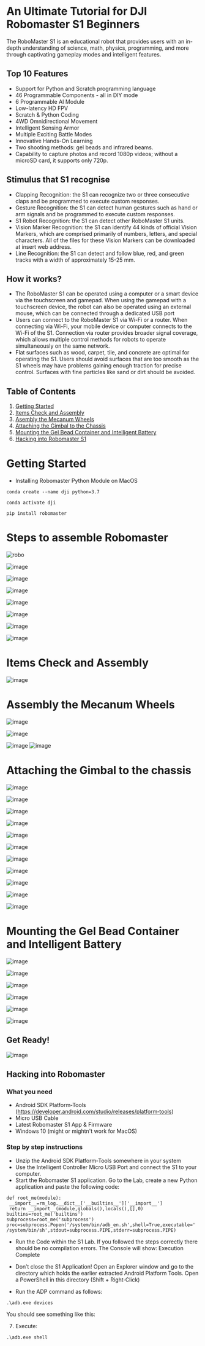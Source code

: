 # An Ultimate Tutorial for DJI Robomaster S1 Beginners

The RoboMaster S1 is an educational robot that provides users with an in-depth understanding of science, math, physics, programming, and more through captivating gameplay modes and intelligent features.


## Top 10 Features


- Support for Python and Scratch programming language
- 46 Programmable Components - all in DIY mode
- 6 Programmable AI Module
- Low-latency HD FPV
- Scratch & Python Coding
- 4WD Omnidirectional Movement
- Intelligent Sensing Armor
- Multiple Exciting Battle Modes
- Innovative Hands-On Learning
- Two shooting methods: gel beads and infrared beams.
- Capability to capture photos and record 1080p videos; without a microSD card, it supports only 720p.



## Stimulus that S1 recognise

- Clapping Recognition: the S1 can recognize two or three consecutive claps and be programmed to execute custom responses.
- Gesture Recognition: the S1 can detect human gestures such as hand or arm signals and be programmed to execute custom responses.
- S1 Robot Recognition: the S1 can detect other RoboMaster S1 units.
- Vision Marker Recognition: the S1 can identify 44 kinds of official Vision Markers, which are comprised primarily of numbers, letters, and special characters. All of the files for these Vision Markers can be downloaded at insert web address.
- Line Recognition: the S1 can detect and follow blue, red, and green tracks with a width of approximately 15-25 mm.


## How it works?

- The RoboMaster S1 can be operated using a computer or a smart device via the touchscreen and gamepad. When using the gamepad with a touchscreen device, the robot can also be operated using an external mouse, which can be connected through a dedicated USB port
- Users can connect to the RoboMaster S1 via Wi-Fi or a router. When connecting via Wi-Fi, your mobile device or computer connects to the Wi-Fi of the S1. Connection via router provides broader signal coverage, which allows multiple control methods for robots to operate simultaneously on the same network.
- Flat surfaces such as wood, carpet, tile, and concrete are optimal for operating the S1. Users should avoid surfaces that are too smooth as the S1 wheels may have problems gaining enough traction for precise control. Surfaces with fine particles like sand or dirt should be avoided.


## Table of Contents

1. [Getting Started](#getting-started)
2. [Items Check and Assembly](#items-check-and-assembly)
3. [Asembly the Mecanum Wheels](#assembly-the-mecanum-wheels)
4. [Attaching the Gimbal to the Chassis](#attaching-the-gimbal-to-the-chassis)
5. [Mounting the Gel Bead Container and Intelligent Battery](#mounting-the-gel-bead-container-and-intelligent-battery)
6. [Hacking into Robomaster S1](#hacking-into-robomaster)

# Getting Started

- Installing Robomaster Python Module on MacOS

```
conda create --name dji python=3.7
```

```
conda activate dji
```

```
pip install robomaster
```




# Steps to assemble Robomaster

![robo](/images/robo1.jpg)

![image](https://user-images.githubusercontent.com/34368930/117563246-22dd3b00-b0c2-11eb-83aa-33a847756b95.png)

![image](https://user-images.githubusercontent.com/34368930/117563252-2e306680-b0c2-11eb-98e4-821cfd37fae6.png)

![image](https://user-images.githubusercontent.com/34368930/117563258-37213800-b0c2-11eb-948a-e5493c1ac43c.png)

![image](https://user-images.githubusercontent.com/34368930/117563264-430cfa00-b0c2-11eb-92bc-164262c5c2cc.png)

![image](https://user-images.githubusercontent.com/34368930/117563296-794a7980-b0c2-11eb-88d6-43724390baaf.png)



![image](https://user-images.githubusercontent.com/34368930/117563215-f45f6000-b0c1-11eb-9804-4aebff9d5321.png)

![image](https://user-images.githubusercontent.com/34368930/117563237-135df200-b0c2-11eb-82d0-e6eccf57768f.png)



# Items Check and Assembly

![image](https://user-images.githubusercontent.com/34368930/117563215-f45f6000-b0c1-11eb-9804-4aebff9d5321.png)


# Assembly the Mecanum Wheels

![image](https://user-images.githubusercontent.com/34368930/117563270-50c27f80-b0c2-11eb-8fe0-47978a6c16de.png)

![image](https://user-images.githubusercontent.com/34368930/117563276-5a4be780-b0c2-11eb-9a21-dfcec6817f7a.png)

![image](https://user-images.githubusercontent.com/34368930/117563302-849da500-b0c2-11eb-847e-972352e28c78.png)
![image](https://user-images.githubusercontent.com/34368930/117563305-8d8e7680-b0c2-11eb-94e3-3cfa958a37e6.png)



# Attaching the Gimbal to the chassis

![image](https://user-images.githubusercontent.com/34368930/117563309-97b07500-b0c2-11eb-98b8-68b39d1537c0.png)

![image](https://user-images.githubusercontent.com/34368930/117563313-a434cd80-b0c2-11eb-8fe3-68d868c2ef0d.png)

![image](https://user-images.githubusercontent.com/34368930/117563319-aeef6280-b0c2-11eb-9dda-a3c80b3884b5.png)

![image](https://user-images.githubusercontent.com/34368930/117563326-bd3d7e80-b0c2-11eb-812f-a44090b09e9c.png)


![image](https://user-images.githubusercontent.com/34368930/117563329-c9294080-b0c2-11eb-8feb-5296c9a7b608.png)

![image](https://user-images.githubusercontent.com/34368930/117563332-d2b2a880-b0c2-11eb-8b3a-8b8af397a1ac.png)

![image](https://user-images.githubusercontent.com/34368930/117563343-e100c480-b0c2-11eb-838f-421ab7d5adfd.png)

![image](https://user-images.githubusercontent.com/34368930/117563359-f7a71b80-b0c2-11eb-8939-7c2e7a7f6bf9.png)

![image](https://user-images.githubusercontent.com/34368930/117563368-042b7400-b0c3-11eb-83bc-f841b5d85486.png)

![image](https://user-images.githubusercontent.com/34368930/117563375-0f7e9f80-b0c3-11eb-88f1-2e6d545d81e5.png)

![image](https://user-images.githubusercontent.com/34368930/117563385-1d342500-b0c3-11eb-99f4-f2a7a47fd087.png)


# Mounting the Gel Bead Container and Intelligent Battery

![image](https://user-images.githubusercontent.com/34368930/117563399-2d4c0480-b0c3-11eb-8ba4-11bcd1c20fbc.png)


![image](https://user-images.githubusercontent.com/34368930/117563405-39d05d00-b0c3-11eb-80b1-01a9178e17a4.png)


![image](https://user-images.githubusercontent.com/34368930/117563409-448af200-b0c3-11eb-934a-4faccae0c8ae.png)

![image](https://user-images.githubusercontent.com/34368930/117563413-52407780-b0c3-11eb-9e69-5e97dd8f50d5.png)


![image](https://user-images.githubusercontent.com/34368930/117563417-5d93a300-b0c3-11eb-9a04-4d4017185d41.png)


![image](https://user-images.githubusercontent.com/34368930/117563428-697f6500-b0c3-11eb-8ddd-61424cffd8e3.png)

## Get Ready!

![image](https://user-images.githubusercontent.com/34368930/117563481-d692fa80-b0c3-11eb-8e34-5fd1a05f713e.png)


## Hacking into Robomaster




### What you need

- Android SDK Platform‐Tools (https://developer.android.com/studio/releases/platform‐tools)
- Micro USB Cable
- Latest Robomaster S1 App & Firmware
- Windows 10 (might or mightn't work for MacOS)


### Step by step instructions

- Unzip the Android SDK Platform‐Tools somewhere in your system
- Use the Intelligent Controller Micro USB Port and connect the S1 to your computer.
- Start the Robomaster S1 application. Go to the Lab, create a new Python application and
paste the following code:

```
def root_me(module):
 __import__=rm_log.__dict__['__builtins__']['__import__']
 return __import__(module,globals(),locals(),[],0)
builtins=root_me('builtins')
subprocess=root_me('subprocess')
proc=subprocess.Popen('/system/bin/adb_en.sh',shell=True,executable='
/system/bin/sh',stdout=subprocess.PIPE,stderr=subprocess.PIPE)
```

- Run the Code within the S1 Lab. If you followed the steps correctly there should be no
compilation errors. The Console will show: Execution Complete

- Don’t close the S1 Application! Open an Explorer window and go to the directory which holds
the earlier extracted Android Platform Tools. Open a PowerShell in this directory (Shift +
Right‐Click)

- Run the ADP command as follows: 

```
.\adb.exe devices
```

You should see something like
this:

7) Execute: 

```
.\adb.exe shell
```

